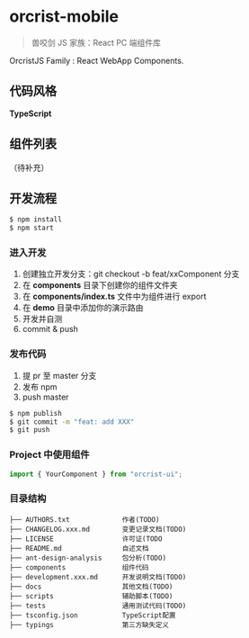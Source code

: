 # orcrist-mobile

> 兽咬剑 JS 家族：React PC 端组件库

OrcristJS Family : React WebApp Components.

## 代码风格

**TypeScript**

## 组件列表

（待补充）

## 开发流程

```bash
$ npm install
$ npm start
```

### 进入开发

1. 创建独立开发分支：git checkout -b feat/xxComponent 分支
1. 在 **components** 目录下创建你的组件文件夹
1. 在 **components/index.ts** 文件中为组件进行 export
1. 在 **demo** 目录中添加你的演示路由
1. 开发并自测
1. commit & push

### 发布代码

1. 提 pr 至 master 分支
1. 发布 npm
1. push master

```bash
$ npm publish
$ git commit -m "feat: add XXX"
$ git push
```

### **Project** 中使用组件

```js
import { YourComponent } from "orcrist-ui";
```

### 目录结构

```
├── AUTHORS.txt             作者(TODO)
├── CHANGELOG.xxx.md        变更记录文档(TODO)
├── LICENSE                 许可证(TODO
├── README.md               自述文档
├── ant-design-analysis     包分析(TODO)
├── components              组件代码
├── development.xxx.md      开发说明文档(TODO)
├── docs                    其他文档(TODO)
├── scripts                 辅助脚本(TODO)
├── tests                   通用测试代码(TODO)
├── tsconfig.json           TypeScript配置
├── typings                 第三方缺失定义
```

